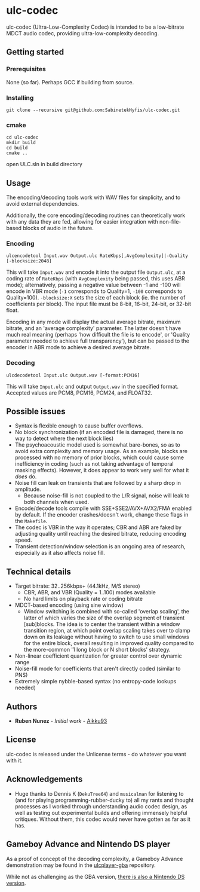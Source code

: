 # ulc-codec
ulc-codec (Ultra-Low-Complexity Codec) is intended to be a low-bitrate MDCT audio codec, providing ultra-low-complexity decoding.

## Getting started

### Prerequisites
None (so far). Perhaps GCC if building from source.

### Installing
```shell
git clone --recursive git@github.com:SabinetekHyfis/ulc-codec.git
```

### cmake

```shell
cd ulc-codec
mkdir build
cd build
cmake ..
```

open ULC.sln in build directory 

## Usage
The encoding/decoding tools work with WAV files for simplicity, and to avoid external dependencies.

Additionally, the core encoding/decoding routines can theoretically work with any data they are fed, allowing for easier integration with non-file-based blocks of audio in the future.

### Encoding
```ulcencodetool Input.wav Output.ulc RateKbps[,AvgComplexity]|-Quality [-blocksize:2048]```

This will take ```Input.wav``` and encode it into the output file ```Output.ulc```, at a coding rate of ```RateKbps``` (with ```AvgComplexity``` being passed, this uses ABR mode); alternatively, passing a negative value between -1 and -100 will encode in VBR mode (```-1``` corresponds to Quality=1, ```-100``` corresponds to Quality=100). ```-blocksize:X``` sets the size of each block (ie. the number of coefficients per block). The input file must be 8-bit, 16-bit, 24-bit, or 32-bit float.

Encoding in any mode will display the actual average bitrate, maximum bitrate, and an 'average complexity' parameter. The latter doesn't have much real meaning (perhaps 'how difficult the file is to encode', or 'Quality parameter needed to achieve full transparency'), but can be passed to the encoder in ABR mode to achieve a desired average bitrate.

### Decoding
```ulcdecodetool Input.ulc Output.wav [-format:PCM16]```

This will take ```Input.ulc``` and output ```Output.wav``` in the specified format. Accepted values are PCM8, PCM16, PCM24, and FLOAT32.

## Possible issues
* Syntax is flexible enough to cause buffer overflows.
* No block synchronization (if an encoded file is damaged, there is no way to detect where the next block lies)
* The psychoacoustic model used is somewhat bare-bones, so as to avoid extra complexity and memory usage. As an example, blocks are processed with no memory of prior blocks, which could cause some inefficiency in coding (such as not taking advantage of temporal masking effects). However, it does appear to work very well for what it *does* do.
* Noise fill can leak on transients that are followed by a sharp drop in amplitude.
    * Because noise-fill is not coupled to the L/R signal, noise will leak to both channels when used.
* Encode/decode tools compile with SSE+SSE2/AVX+AVX2/FMA enabled by default. If the encoder crashes/doesn't work, change these flags in the ```Makefile```.
* The codec is VBR in the way it operates; CBR and ABR are faked by adjusting quality until reaching the desired bitrate, reducing encoding speed.
* Transient detection/window selection is an ongoing area of research, especially as it also affects noise fill.

## Technical details
* Target bitrate: 32..256kbps+ (44.1kHz, M/S stereo)
    * CBR, ABR, and VBR (Quality = 1..100) modes available
    * No hard limits on playback rate or coding bitrate
* MDCT-based encoding (using sine window)
    * Window switching is combined with so-called 'overlap scaling', the latter of which varies the size of the overlap segment of transient \[sub]blocks. The idea is to center the transient within a window transition region, at which point overlap scaling takes over to clamp down on its leakage without having to switch to use small windows for the entire block, overall resulting in improved quality compared to the more-common '1 long block or N short blocks' strategy.
* Non-linear coefficient quantization for greater control over dynamic range
* Noise-fill mode for coefficients that aren't directly coded (similar to PNS)
* Extremely simple nybble-based syntax (no entropy-code lookups needed)

## Authors
* **Ruben Nunez** - *Initial work* - [Aikku93](https://github.com/Aikku93)

## License
ulc-codec is released under the Unlicense terms - do whatever you want with it.

## Acknowledgements
* Huge thanks to Dennis K (`DekuTree64`) and `musicalman` for listening to (and for playing programming-rubber-ducky to) all my rants and thought processes as I worked through understanding audio codec design, as well as testing out experimental builds and offering immensely helpful critiques. Without them, this codec would never have gotten as far as it has.

## Gameboy Advance and Nintendo DS player

As a proof of concept of the decoding complexity, a Gameboy Advance demonstration may be found in the [ulcplayer-gba](https://github.com/Aikku93/ulcplayer-gba) repository.

While not as challenging as the GBA version, [there is also a Nintendo DS version](https://github.com/Aikku93/ulcplayer-nds).
